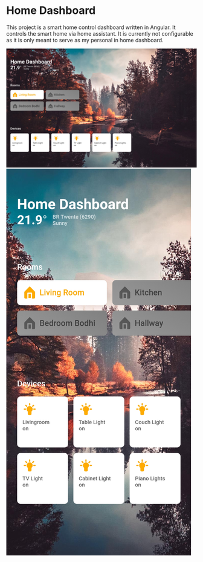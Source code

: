# Home Dashboard

This project is a smart home control dashboard written in Angular. It controls the smart home via home assistant.
It is currently not configurable as it is only meant to serve as my personal in home dashboard.

![Tablet Screenshot](https://raw.githubusercontent.com/BeMacized/home-dashboard/master/screenshots/tablet.jpg)
![Phone Screenshot](https://raw.githubusercontent.com/BeMacized/home-dashboard/master/screenshots/phone.jpg)
